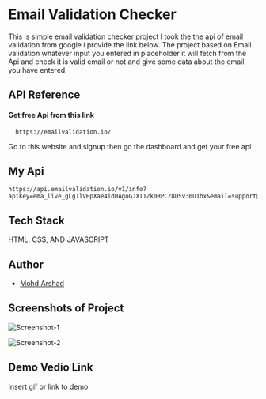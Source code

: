 
# Email Validation Checker

This is simple email validation checker project I took the the api of email validation from google i provide the link below. The project based on Email validation whatever input you entered in placeholder it will fetch from the Api and check it is valid email or not and give some data about the email you have entered.


## API Reference

#### Get free Api from  this link

```http
  https://emailvalidation.io/
```
Go to this website and signup then go the dashboard and get your free api

## My Api
```http
https://api.emailvalidation.io/v1/info?apikey=ema_live_gLg1lVHpXae4id0AgoGJXI1Zk0RPCZ8DSv30U1hx&email=support@emailvalidation.io
```


## Tech Stack

 HTML, CSS, AND  JAVASCRIPT




## Author

- [Mohd Arshad](https://github.com/MohdArshad12575)


## Screenshots of Project

![Screenshot-1](https://github.com/MohdArshad12575/Email-Validator-Project/assets/162963719/249e06ee-73fc-4e8d-8c4b-ed7c30c0c75e)


![Screenshot-2](https://github.com/MohdArshad12575/Email-Validator-Project/assets/162963719/6bde2627-e8ad-49e9-b2b9-c6493d7749d0)


## Demo Vedio Link

Insert gif or link to demo


